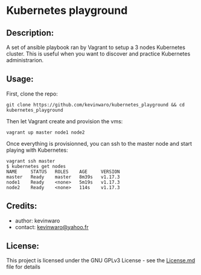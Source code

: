 # Kubernetes playground

## Description:

A set of ansible playbook ran by Vagrant to setup a 3 nodes Kubernetes cluster. This is useful when you want to discover and
practice Kubernetes administrarion.

## Usage:

First, clone the repo:

   ```
   git clone https://github.com/kevinwaro/kubernetes_playground && cd kubernetes_playground
   ```

Then let Vagrant create and provision the vms:

   ```
   vagrant up master node1 node2
   ```

Once everything is provisionned, you can ssh to the master node and start playing with Kubernetes:

   ```
   vagrant ssh master
   $ kubernetes get nodes
   NAME     STATUS   ROLES    AGE     VERSION
   master   Ready    master   8m39s   v1.17.3
   node1    Ready    <none>   5m19s   v1.17.3
   node2    Ready    <none>   114s    v1.17.3
   ```

## Credits:

* author: kevinwaro
* contact: kevinwaro@yahoo.fr

## License:

This project is licensed under the GNU GPLv3 License - see the [License.md](License.md) file for details
